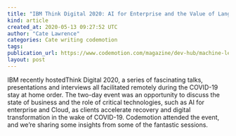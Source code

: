 ```yaml
---
title: "IBM Think Digital 2020: AI for Enterprise and the Value of Language"
kind: article
created_at: 2020-05-13 09:27:52 UTC
author: "Cate Lawrence"
categories: Cate writing codemotion
tags: 
publication_url: https://www.codemotion.com/magazine/dev-hub/machine-learning-dev/ibm-ai-for-enterprise/
layout: post
---
```

IBM recently hostedThink Digital 2020, a series of fascinating talks, presentations and interviews all facilitated remotely during the COVID-19 stay at home order. The two-day event was an opportunity to discuss the state of business and the role of critical technologies, such as AI for enterprise and Cloud, as clients accelerate recovery and digital transformation in the wake of COVID-19. Codemotion attended the event, and we’re sharing some insights from some of the fantastic sessions.


